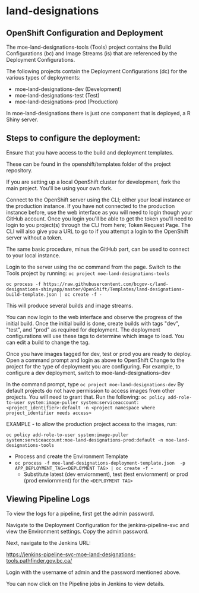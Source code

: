 land-designations
======================

OpenShift Configuration and Deployment
----------------

The moe-land-designations-tools (Tools) project contains the Build Configurations (bc) and Image Streams (is) that are referenced by the Deployment Configurations.

The following projects contain the Deployment Configurations (dc) for the various types of deployments:
- moe-land-designations-dev (Development)
- moe-land-designations-test (Test)
- moe-land-designations-prod (Production)
 
In moe-land-designations there is just one component that is deployed, a R Shiny server.


Steps to configure the deployment:
----------------------------------

Ensure that you have access to the build and deployment templates.

These can be found in the openshift/templates folder of the project repository.

If you are setting up a local OpenShift cluster for development, fork the main project.  You'll be using your own fork.

Connect to the OpenShift server using the CLI; either your local instance or the production instance. 
If you have not connected to the production instance before, use the web interface as you will need to login though your GitHub account.  Once you login you'll be able to get the token you'll need to login to you project(s) through the CLI from here; Token Request Page.  The CLI will also give you a URL to go to if you attempt a login to the OpenShift server without a token.

The same basic procedure, minus the GitHub part, can be used to connect to your local instance.

Login to the server using the oc command from the page.
Switch to the Tools project by running:
`oc project moe-land-designations-tools`

`oc process -f https://raw.githubusercontent.com/bcgov-c/land-designations-shinyapp/master/OpenShift/Templates/land-designations-build-template.json | oc create -f -`

This will produce several builds and image streams.

 You can now login to the web interface and observe the progress of the initial build.
Once the initial build is done, create builds with tags "dev", "test", and "prod" as required for deployment.  The deployment configurations will use these tags to determine which image to load.
You can edit a build to change the tag.

Once you have images tagged for dev, test or prod you are ready to deploy.
Open a command prompt and login as above to OpenShift
Change to the project for the type of deployment you are configuring.  For example, to configure a dev deployment, switch to moe-land-designations-dev

In the command prompt, type
`oc project moe-land-designations-dev`
By default projects do not have permission to access images from other projects.  You will need to grant that.
Run the following:
`oc policy add-role-to-user system:image-puller system:serviceaccount:<project_identifier>:default -n <project namespace where project_identifier needs access>`

EXAMPLE - to allow the production project access to the images, run:

`oc policy add-role-to-user system:image-puller system:serviceaccount:moe-land-designations-prod:default -n moe-land-designations-tools`

- Process and create the Environment Template
- `oc process -f moe-land-designations-deployment-template.json  -p APP_DEPLOYMENT_TAG=<DEPLOYMENT TAG> | oc create -f -`
	- Substitute latest (dev enviornment), test (test enviornment) or prod (prod enviornment) for the `<DEPLOYMENT TAG>`


Viewing Pipeline Logs
---------------------
To view the logs for a pipeline, first get the admin password.

Navigate to the Deployment Configuration for the jenkins-pipeline-svc and view the Environment settings.  Copy the admin password.

Next, navigate to the Jenkins URL:

https://jenkins-pipeline-svc-moe-land-designations-tools.pathfinder.gov.bc.ca/

Login with the username of admin and the password mentioned above.

You can now click on the Pipeline jobs in Jenkins to view details.


